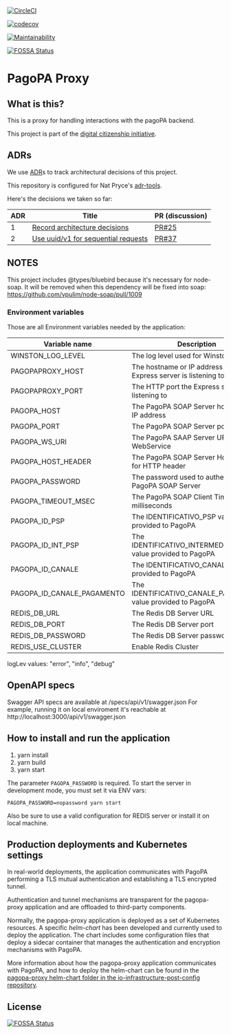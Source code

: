 [![CircleCI](https://circleci.com/gh/teamdigitale/italia-pagopa-proxy.svg?style=svg)](https://circleci.com/gh/teamdigitale/italia-pagopa-proxy)

[![codecov](https://codecov.io/gh/teamdigitale/italia-pagopa-proxy/branch/master/graph/badge.svg)](https://codecov.io/gh/teamdigitale/italia-pagopa-proxy)

[![Maintainability](https://api.codeclimate.com/v1/badges/5a8e35c5db40f63c3ebf/maintainability)](https://codeclimate.com/github/teamdigitale/italia-pagopa-proxy/maintainability)

[![FOSSA Status](https://app.fossa.io/api/projects/git%2Bgithub.com%2Fteamdigitale%2Fitalia-pagopa-proxy.svg?type=shield)](https://app.fossa.io/projects/git%2Bgithub.com%2Fteamdigitale%2Fitalia-pagopa-proxy?ref=badge_shield)

# PagoPA Proxy

## What is this?

This is a proxy for handling interactions with the pagoPA backend.

This project is part of the [digital citizenship initiative](https://teamdigitale.governo.it/en/projects/digital-citizenship.htm).

## ADRs

We use [ADR](http://thinkrelevance.com/blog/2011/11/15/documenting-architecture-decisions)s to track architectural decisions of this project.

This repository is configured for Nat Pryce's [adr-tools](https://github.com/npryce/adr-tools).

Here's the decisions we taken so far:

| ADR | Title        | PR (discussion) |
| --- | ----------------------------- | --------------- |
| 1   | [Record architecture decisions](doc/architecture/decisions/0001-record-architecture-decisions.md) | [PR#25](https://github.com/teamdigitale/italia-pagopa-proxy/pull/25)                |
| 2   | [Use uuid/v1 for sequential requests](doc/adr/0002-use-uuid-v1-for-sequential-requests.md) | [PR#37](https://github.com/teamdigitale/italia-pagopa-proxy/pull/37)                |

## NOTES

This project includes @types/bluebird because it's necessary for node-soap.
It will be removed when this dependency will be fixed into soap:
https://github.com/vpulim/node-soap/pull/1009

### Environment variables

Those are all Environment variables needed by the application:

| Variable name       | Description                                                   | type    | default                                            |
|---------------------|---------------------------------------------------------------|---------|----------------------------------------------------|
| WINSTON_LOG_LEVEL   | The log level used for Winston logger                         | logLev  | debug                                              |
| PAGOPAPROXY_HOST    | The hostname or IP address the Express server is listening to | string  | localhost                                          |
| PAGOPAPROXY_PORT    | The HTTP port the Express server is listening to              | int     | 3000                                               |
| PAGOPA_HOST         | The PagoPA SOAP Server hostname or IP address                 | string  | localhost                                          |
| PAGOPA_PORT         | The PagoPA SOAP Server port                                   | int     | 3001                                               |
| PAGOPA_WS_URI       | The PagoPA SAAP Server URI for SOAP WebService                | string  | /webservices/pof/PagamentiTelematiciPspNodoservice |
| PAGOPA_HOST_HEADER  | The PagoPA SOAP Server Host option for HTTP header            | string  |                                                    |
| PAGOPA_PASSWORD     | The password used to authenticate to PagoPA SOAP Server       | string  |                                                    |
| PAGOPA_TIMEOUT_MSEC | The PagoPA SOAP Client Timeout in milliseconds                | int     | 60000                                              |
| PAGOPA_ID_PSP       | The IDENTIFICATIVO_PSP value provided to PagoPA               | string  |                                                    |
| PAGOPA_ID_INT_PSP   | The IDENTIFICATIVO_INTERMEDIARIO_PSP value provided to PagoPA | string  |                                                    |
| PAGOPA_ID_CANALE    | The IDENTIFICATIVO_CANALE value provided to PagoPA            | string  |                                                    |
| PAGOPA_ID_CANALE_PAGAMENTO    | The IDENTIFICATIVO_CANALE_PAGAMENTO value provided to PagoPA            | string  |                                                    |
| REDIS_DB_URL        | The Redis DB Server URL                                       | string  | localhost                                          |
| REDIS_DB_PORT       | The Redis DB Server port                                      | int     | 6379                                               |
| REDIS_DB_PASSWORD   | The Redis DB Server password                                  | string  |                                                    |
| REDIS_USE_CLUSTER   | Enable Redis Cluster                                          | boolean | false                                              |

logLev values: "error", "info", "debug"

## OpenAPI specs

Swagger API specs are available at /specs/api/v1/swagger.json
For example, running it on local enviroment it's reachable at http://localhost:3000/api/v1/swagger.json

## How to install and run the application

1. yarn install
2. yarn build
3. yarn start

The parameter `PAGOPA_PASSWORD` is required. To start the server in development mode, you must set it via ENV vars:

```
PAGOPA_PASSWORD=nopassword yarn start
```

Also be sure to use a valid configuration for REDIS server or install it on local machine.

## Production deployments and Kubernetes settings

In real-world deployments, the application communicates with PagoPA performing a TLS mutual authentication and establishing a TLS encrypted tunnel.

Authentication and tunnel mechanisms are transparent for the pagopa-proxy application and are offloaded to third-party components.

Normally, the pagopa-proxy application is deployed as a set of Kubernetes resources. A specific *helm-chart* has been developed and currently used to deploy the application. The chart includes some configuration files that deploy a sidecar container that manages the authentication and encryption mechanisms with PagoPA.

More information about how the pagopa-proxy application communicates with PagoPA, and how to deploy the helm-chart can be found in the [pagopa-proxy helm-chart folder in the io-infrastructure-post-config repository](https://github.com/teamdigitale/io-infrastructure-post-config/tree/master/pagopa-proxy).

## License

[![FOSSA Status](https://app.fossa.io/api/projects/git%2Bgithub.com%2Fteamdigitale%2Fitalia-pagopa-proxy.svg?type=large)](https://app.fossa.io/projects/git%2Bgithub.com%2Fteamdigitale%2Fitalia-pagopa-proxy?ref=badge_large)
